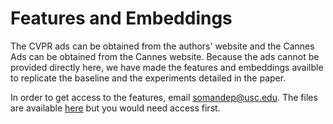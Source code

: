 # Features and Embeddings

The CVPR ads can be obtained from the authors' website and the Cannes Ads can be obtained from the Cannes website. Because the ads cannot be provided directly here, we have made the features and embeddings availble to replicate the baseline and the experiments detailed in the paper.  

In order to get access to the features, email somandep@usc.edu. The files are available [here](https://drive.google.com/drive/folders/1HNV8KQZed8ccoeUcbSwcyLiSqzLqwebG?usp=sharing) but you would need access first.
